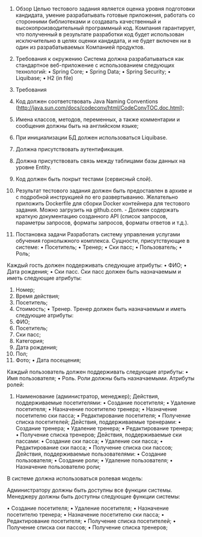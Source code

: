 ﻿
1.	Обзор
Целью тестового задания является оценка уровня подготовки кандидата, умение разрабатывать готовые приложения, работать со сторонними библиотеками и создавать качественный и высокопроизводительный программный код. Компания гарантирует, что полученный в результате разработки код будет использован исключительно в целях оценки кандидата, и не будет включен ни в один из разрабатываемых Компанией продуктов.

2.	Требования к окружению
Система должна разрабатываться как стандартное веб-приложение с использованием следующих технологий:
• Spring Core; 
• Spring Data; 
• Spring Security;
• Liquibase;
• H2 (in file)


3.	Требования
1. Код должен соответствовать Java Naming Conventions (http://java.sun.com/docs/codeconv/html/CodeConvTOC.doc.html);
2. Имена классов, методов, переменных, а также комментарии и сообщения должны быть на английском языке;
3. При инициализации БД должен использоваться Liquibase.
4. Должна присутствовать аутентификация.
5. Должна присутствовать связь между таблицами базы данных на уровне Entity.
6. Код должен быть покрыт тестами (сервисный слой).
7. Результат тестового задания должен быть предоставлен в архиве и с подробной инструкцией по его развертыванию. Желательно приложить Dockerfile для сборки Docker контейнера для тестового задания. Можно загрузить на github.com. - Должен содержать краткую документацию созданного API (список запросов, параметры запросов, форматы запросов, форматы ответов и т.д.).

4.	Постановка задачи
Разработать систему управления услугами обучения горнолыжного комплекса.
Сущности, присутствующие в системе:
• Посетитель;
• Тренер;
• Ски пасс;
• Пользователь;
• Роль;





Каждый гость должен поддерживать следующие атрибуты:
• ФИО;
• Дата рождения;
• Ски пасс. Ски пасс должен быть назначаемым и иметь следующие атрибуты:
1.	Номер;
2.	Время действия;
3.	Посетитель;
4.	Стоимость;
• Тренер. Тренер должен быть назначаемым и иметь следующие атрибуты:
1.	ФИО;
2.	Посетитель;
3.	Ски пасс;
4.	Категория;
5.	Дата рождения;
6.	Пол;
7.	Фото;
• Дата посещения;

Каждый пользователь должен поддерживать следующие атрибуты:
• Имя пользователя;
• Роль. Роли должны быть назначаемыми. Атрибуты ролей:
1.	 Наименование (администратор, менеджер);
               Действия, поддерживаемые посетителями:
• Создание посетителя;
• Удаление посетителя;
• Назначение посетителю тренера;
• Назначение посетителю ски пасса;
• Редактирование посетителя;
• Получение списка посетителей;
               Действия, поддерживаемые тренерами:
• Создание тренера;
• Удаление тренера;
• Редактирование тренера;
• Получение списка тренеров;
               Действия, поддерживаемые ски пассами:
• Создание ски пасса;
• Удаление ски пасса;
• Редактирование ски пасса;
• Получение списка ски пассов;
               Действия, поддерживаемые пользователями:
• Создание пользователя;
• Создание роли;
• Удаление пользователя;
• Назначение пользователю роли;

В системе должна использоваться ролевая модель:

Администратору должны быть доступны все функции системы.
Менеджеру должны быть доступны следующие функции системы:

• Создание посетителя;
• Удаление посетителя;
• Назначение посетителю тренера;
• Назначение посетителю ски пасса;
• Редактирование посетителя;
• Получение списка посетителей;
• Получение списка ски пассов;
• Получение списка тренеров;


